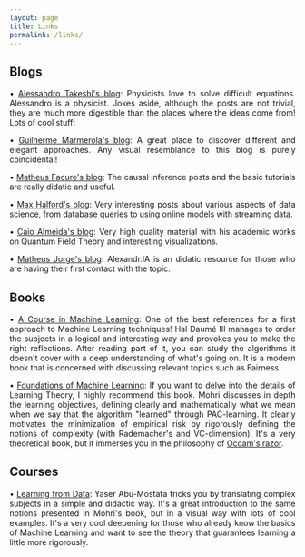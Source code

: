 ```yaml
---
layout: page
title: Links
permalink: /links/
---
```


## Blogs

<p><div align="justify"> &bull; <a href="https://takeshimg92.github.io/">Alessandro Takeshi's blog</a>: Physicists love to solve difficult equations. Alessandro is a physicist. Jokes aside, although the posts are not trivial, they are much more digestible than the places where the ideas come from! Lots of cool stuff!</div></p>

<p><div align="justify"> &bull; <a href="https://gdmarmerola.github.io/">Guilherme Marmerola's blog</a>: A great place to discover different and elegant approaches. Any visual resemblance to this blog is purely coincidental!</div></p>

<p><div align="justify"> &bull; <a href="https://matheusfacure.github.io/">Matheus Facure's blog</a>: The causal inference posts and the basic tutorials are really didatic and useful.</div></p>

<p><div align="justify"> &bull; <a href="https://maxhalford.github.io/">Max Halford's blog</a>: Very interesting posts about various aspects of data science, from database queries to using online models with streaming data.</div></p>

<p><div align="justify"> &bull; <a href="https://sites.google.com/view/caioalmeida">Caio Almeida's blog</a>: Very high quality material with his academic works on Quantum Field Theory and interesting visualizations.</div></p>

<p><div align="justify"> &bull; <a href="https://matheusjorge.github.io/">Matheus Jorge's blog</a>: Alexandr.IA is an didatic resource for those who are having their first contact with the topic.</div></p>

## Books

<p><div align="justify"> &bull; <a href="http://ciml.info/">A Course in Machine Learning</a>: One of the best references for a first approach to Machine Learning techniques! Hal Daumé III manages to order the subjects in a logical and interesting way and provokes you to make the right reflections. After reading part of it, you can study the algorithms it doesn't cover with a deep understanding of what's going on. It is a modern book that is concerned with discussing relevant topics such as Fairness.</div></p>

<p><div align="justify"> &bull; <a href="https://cs.nyu.edu/~mohri/mlbook/">Foundations of Machine Learning</a>: If you want to delve into the details of Learning Theory, I highly recommend this book. Mohri discusses in depth the learning objectives, defining clearly and mathematically what we mean when we say that the algorithm "learned" through PAC-learning. It clearly motivates the minimization of empirical risk by rigorously defining the notions of complexity (with Rademacher's and VC-dimension). It's a very theoretical book, but it immerses you in the philosophy of <a href="https://en.wikipedia.org/wiki/Occam%27s_razor">Occam's razor</a>.</div></p>

## Courses

<p><div align="justify"> &bull; <a href="https://work.caltech.edu/telecourse.html">Learning from Data</a>: Yaser Abu-Mostafa tricks you by translating complex subjects in a simple and didactic way. It's a great introduction to the same notions presented in Mohri's book, but in a visual way with lots of cool examples. It's a very cool deepening for those who already know the basics of Machine Learning and want to see the theory that guarantees learning a little more rigorously.</div></p>